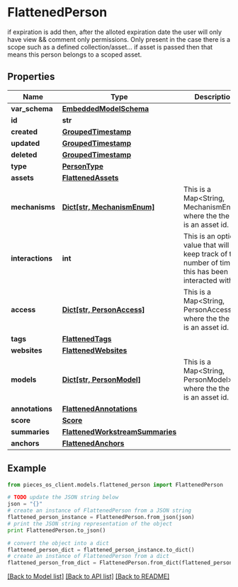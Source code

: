 # FlattenedPerson

if expiration is add then, after the alloted expiration date the user will only have view && comment only permissions. Only present in the case there is a scope such as a defined collection/asset...  if asset is passed then that means this person belongs to a scoped asset.

## Properties
Name | Type | Description | Notes
------------ | ------------- | ------------- | -------------
**var_schema** | [**EmbeddedModelSchema**](EmbeddedModelSchema.md) |  | [optional] 
**id** | **str** |  | 
**created** | [**GroupedTimestamp**](GroupedTimestamp.md) |  | 
**updated** | [**GroupedTimestamp**](GroupedTimestamp.md) |  | 
**deleted** | [**GroupedTimestamp**](GroupedTimestamp.md) |  | [optional] 
**type** | [**PersonType**](PersonType.md) |  | 
**assets** | [**FlattenedAssets**](FlattenedAssets.md) |  | [optional] 
**mechanisms** | [**Dict[str, MechanismEnum]**](MechanismEnum.md) | This is a Map&lt;String, MechanismEnum&gt; where the the key is an asset id. | [optional] 
**interactions** | **int** | This is an optional value that will keep track of the number of times this has been interacted with. | [optional] 
**access** | [**Dict[str, PersonAccess]**](PersonAccess.md) | This is a Map&lt;String, PersonAccess&gt; where the the key is an asset id. | [optional] 
**tags** | [**FlattenedTags**](FlattenedTags.md) |  | [optional] 
**websites** | [**FlattenedWebsites**](FlattenedWebsites.md) |  | [optional] 
**models** | [**Dict[str, PersonModel]**](PersonModel.md) | This is a Map&lt;String, PersonModel&gt;, where the the key is an asset id. | [optional] 
**annotations** | [**FlattenedAnnotations**](FlattenedAnnotations.md) |  | [optional] 
**score** | [**Score**](Score.md) |  | [optional] 
**summaries** | [**FlattenedWorkstreamSummaries**](FlattenedWorkstreamSummaries.md) |  | [optional] 
**anchors** | [**FlattenedAnchors**](FlattenedAnchors.md) |  | [optional] 

## Example

```python
from pieces_os_client.models.flattened_person import FlattenedPerson

# TODO update the JSON string below
json = "{}"
# create an instance of FlattenedPerson from a JSON string
flattened_person_instance = FlattenedPerson.from_json(json)
# print the JSON string representation of the object
print FlattenedPerson.to_json()

# convert the object into a dict
flattened_person_dict = flattened_person_instance.to_dict()
# create an instance of FlattenedPerson from a dict
flattened_person_from_dict = FlattenedPerson.from_dict(flattened_person_dict)
```
[[Back to Model list]](../README.md#documentation-for-models) [[Back to API list]](../README.md#documentation-for-api-endpoints) [[Back to README]](../README.md)


